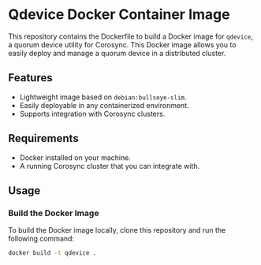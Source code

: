# Qdevice Docker Container Image

This repository contains the Dockerfile to build a Docker image for `qdevice`, a quorum device utility for Corosync. This Docker image allows you to easily deploy and manage a quorum device in a distributed cluster.

## Features

- Lightweight image based on `debian:bullseye-slim`.
- Easily deployable in any containerized environment.
- Supports integration with Corosync clusters.

## Requirements

- Docker installed on your machine.
- A running Corosync cluster that you can integrate with.

## Usage

### Build the Docker Image

To build the Docker image locally, clone this repository and run the following command:

```bash
docker build -t qdevice .
